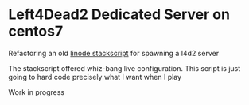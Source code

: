 # Left4Dead2 Dedicated Server on centos7

Refactoring an old [linode stackscript](https://cloud.linode.com/stackscripts/39186)
for spawning a l4d2 server

The stackscript offered whiz-bang live configuration.  This script is
just going to hard code precisely what I want when I play

Work in progress
